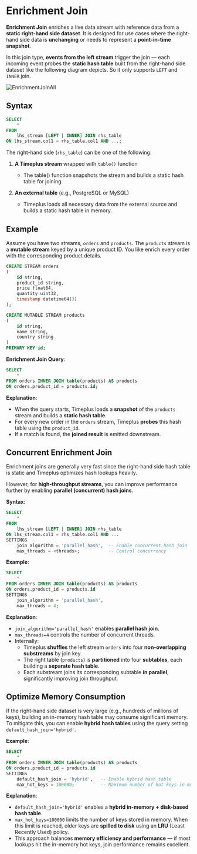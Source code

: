 # Enrichment Join

**Enrichment Join** enriches a live data stream with reference data from a **static right-hand side dataset**. It is designed for use cases where the right-hand side data is **unchanging** or needs to represent a **point-in-time snapshot**.

In this join type, **events from the left stream** trigger the join — each incoming event probes the **static hash table** built from the right-hand side dataset like the following diagram depicts. So it only supports `LEFT` and `INNER` join.

![EnrichmentJoinAll](/img/enrichment-join-all.svg)


## Syntax

```sql
SELECT 
    *
FROM 
    lhs_stream [LEFT | INNER] JOIN rhs_table 
ON lhs_stream.col1 = rhs_table.col1 AND ...;
```

The right-hand side (`rhs_table`) can be one of the following:

1. **A Timeplus stream** wrapped with `table()` function
    - The table() function snapshots the stream and builds a static hash table for joining.

2. **An external table** (e.g., PostgreSQL or MySQL)
    - Timeplus loads all necessary data from the external source and builds a static hash table in memory.

## Example

Assume you have two streams, `orders` and `products`. The `products` stream is a **mutable stream** keyed by a unique product ID. You like enrich every order with the corresponding product details.

```sql
CREATE STREAM orders 
(
    id string,
    product_id string,
    price float64,
    quantity uint32,
    timestamp datetime64(3)
);

CREATE MUTABLE STREAM products
(
    id string,
    name string,
    country string
)
PRIMARY KEY id;
```

**Enrichment Join Query**:
```sql
SELECT 
    *
FROM orders INNER JOIN table(products) AS products
ON orders.product_id = products.id; 
```

**Explanation**:
- When the query starts, Timeplus loads a **snapshot** of the `products` stream and builds a **static hash table**.
- For every new order in the `orders` stream, Timeplus **probes** this hash table using the `product_id`.
- If a match is found, the **joined result** is emitted downstream.

## Concurrent Enrichment Join 

Enrichment joins are generally very fast since the right-hand side hash table is static and Timeplus optimizes hash lookups heavily.

However, for **high-throughput streams**, you can improve performance further by enabling **parallel (concurrent) hash joins**.

**Syntax**:
```sql
SELECT 
    *
FROM 
    lhs_stream [LEFT | INNER] JOIN rhs_table
ON lhs_stream.col1 = rhs_table.col1 AND ...
SETTINGS 
    join_algorithm = 'parallel_hash',  -- Enable concurrent hash join
    max_threads = <threads>;           -- Control concurrency
```

**Example**:

```sql
SELECT 
    *
FROM orders INNER JOIN table(products) AS products
ON orders.product_id = products.id
SETTINGS
    join_algorithm = 'parallel_hash',
    max_threads = 4;
```

**Explanation**:
- `join_algorithm='parallel_hash'` enables **parallel hash join**. 
- `max_threads=4` controls the number of concurrent threads.
- Internally: 
    - Timeplus **shuffles** the left stream `orders` into four **non-overlapping substreams** by join key.
    - The right table (`products`) is **partitioned** into four **subtables**, each building a **separate hash table**.
    - Each substream joins its corresponding subtable **in parallel**, significantly improving join throughput.

## Optimize Memory Consumption

If the right-hand side dataset is very large (e.g., hundreds of millions of keys), building an in-memory hash table may consume significant memory.
To mitigate this, you can enable **hybrid hash tables** using the query setting `default_hash_join='hybrid'`.

**Example**:

```sql
SELECT 
    *
FROM orders INNER JOIN table(products) AS products
ON orders.product_id = products.id
SETTINGS
    default_hash_join = 'hybrid',   -- Enable hybrid hash table
    max_hot_keys = 100000;          -- Maximum number of hot keys in memory
```

**Explanation**:
- `default_hash_join='hybrid'` enables a **hybrid in-memory + disk-based hash table**.
- `max_hot_keys=100000` limits the number of keys stored in memory. When this limit is reached, older keys are **spilled to disk** using an **LRU** (Least Recently Used) policy.
- This approach balances **memory efficiency and performance** — if most lookups hit the in-memory hot keys, join performance remains excellent.
